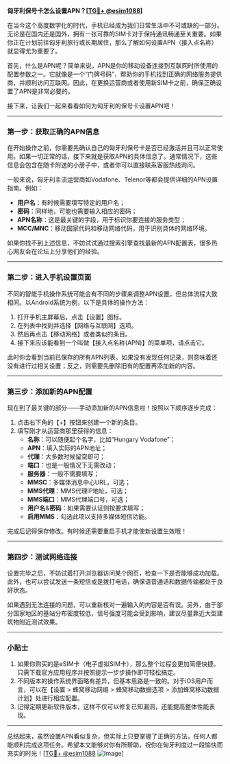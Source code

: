 **匈牙利保号卡怎么设置APN？[[TG💪+ @esim1088](https://t.me/s/esim1088)]**

在当今这个高度数字化的时代，手机已经成为我们日常生活中不可或缺的一部分。无论是在国内还是国外，拥有一张可靠的SIM卡对于保持通讯畅通至关重要。如果你正在计划前往匈牙利旅行或长期居住，那么了解如何设置APN（接入点名称）就显得尤为重要了。

首先，什么是APN呢？简单来说，APN是你的移动设备连接到互联网时所使用的配置参数之一。它就像是一个“门牌号码”，帮助你的手机找到正确的网络服务提供商，并顺利访问互联网。因此，在更换运营商或者使用新SIM卡之前，确保正确设置了APN是非常必要的。

接下来，让我们一起来看看如何为匈牙利的保号卡设置APN吧！

---

### 第一步：获取正确的APN信息

在开始操作之前，你需要先确认自己的匈牙利保号卡是否已经激活并且可以正常使用。如果一切正常的话，接下来就是获取APN的具体信息了。通常情况下，这些信息会包含在随卡附送的小册子中，或者你可以直接联系客服热线询问。

一般来说，匈牙利主流运营商如Vodafone、Telenor等都会提供详细的APN设置指南。例如：

- **用户名**：有时候需要填写特定的用户名；
- **密码**：同样地，可能也需要输入相应的密码；
- **APN名称**：这是最关键的字段，用于标识你要连接的服务类型；
- **MCC/MNC**：移动国家代码和移动网络代码，用于识别具体的网络环境。

如果你找不到上述信息，不妨试试通过搜索引擎查找最新的APN配置表，很多热心网友会在论坛上分享他们的经验。

---

### 第二步：进入手机设置页面

不同的智能手机操作系统可能会有不同的步骤来调整APN设置，但总体流程大致相同。以Android系统为例，以下是具体的操作方法：

1. 打开手机主屏幕后，点击【设置】图标。
2. 在列表中找到并选择【网络与互联网】选项。
3. 然后再点击【移动网络】或者类似的条目。
4. 接下来应该能看到一个叫做【接入点名称(APN)】的菜单项，请点击它。

此时你会看到当前已保存的所有APN列表。如果没有发现任何记录，则意味着还没有进行过相关设置；反之，则需要先删除旧有的配置再添加新的内容。

---

### 第三步：添加新的APN配置

现在到了最关键的部分——手动添加新的APN信息啦！按照以下顺序逐步完成：

1. 点击右下角的【+】按钮来创建一个新的条目。
2. 填写刚才从运营商那里获得的信息：
   - **名称**：可以随便起个名字，比如“Hungary Vodafone”；
   - **APN**：填入实际的APN地址；
   - **代理**：大多数时候留空即可；
   - **端口**：也是一般情况下无需改动；
   - **服务器**：一般不需要填写；
   - **MMSC**：多媒体消息中心URL，可选；
   - **MMS代理**：MMS代理IP地址，可选；
   - **MMS端口**：MMS代理端口号，可选；
   - **用户名**&**密码**：如果需要认证则按要求填写；
   - **启用MMS**：勾选此项以支持多媒体短信功能。

完成后记得保存修改。有时候还需要重启手机才能使新设置生效哦！

---

### 第四步：测试网络连接

设置完毕之后，不妨试着打开浏览器访问某个网页，检查一下是否能够成功加载。此外，也可以尝试发送一条短信或是拨打电话，确保语音通话和数据传输都处于良好状态。

如果遇到无法连接的问题，可以重新核对一遍输入的内容是否有误。另外，由于部分国家地区的基站分布密度较低，信号强度可能会受到影响，建议尽量靠近大型建筑物附近测试效果。

---

### 小贴士

1. 如果你购买的是eSIM卡（电子虚拟SIM卡），那么整个过程会更加简便快捷。只需下载官方应用程序并按照提示一步步操作即可轻松搞定。
2. 不同版本的操作系统界面略有差异，但基本思路是一致的。对于iOS用户而言，可以在【设置 > 蜂窝移动网络 > 蜂窝移动数据选项 > 添加蜂窝移动数据计划】处进行相应配置。
3. 记得定期更新软件版本，这样不仅可以修复已知漏洞，还能提高整体性能表现。

---

总结起来，虽然设置APN看似复杂，但实际上只要掌握了正确的方法，任何人都能顺利完成这项任务。希望本文能够对你有所帮助，祝你在匈牙利度过一段愉快而充实的时光！[[TG💪+ @esim1088](https://t.me/s/esim1088) ![Image](https://i.postimg.cc/4NQfJmqS/Snipaste-2025-05-13-00-14-12.png)]